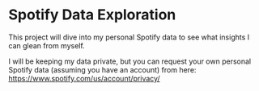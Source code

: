 # Spotify Data Exploration
This project will dive into my personal Spotify data to see what insights I can glean from myself.

I will be keeping my data private, but you can request your own personal Spotify data (assuming you have an account) from here:
https://www.spotify.com/us/account/privacy/
